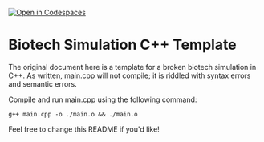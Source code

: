 [![Open in Codespaces](https://classroom.github.com/assets/launch-codespace-2972f46106e565e64193e422d61a12cf1da4916b45550586e14ef0a7c637dd04.svg)](https://classroom.github.com/open-in-codespaces?assignment_repo_id=20844527)
# Biotech Simulation C++ Template

The original document here is a template for a broken biotech simulation in C++. As written, main.cpp will not compile; it is riddled with syntax errors and semantic errors.

Compile and run main.cpp using the following command:
```
g++ main.cpp -o ./main.o && ./main.o
```

Feel free to change this README if you'd like!

